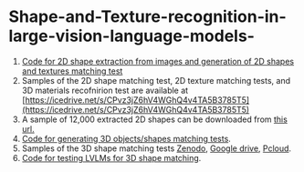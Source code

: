 # Shape-and-Texture-recognition-in-large-vision-language-models-
1) [Code for 2D shape extraction from images and generation of 2D shapes and textures matching test](https://github.com/sagieppel/Automatic-Extraction-Of-Shapes-From-Images-Shape-dataset-generation-)
2) Samples of the 2D shape matching test, 2D texture matching tests, and 3D materials recofnirion test are available at [https://icedrive.net/s/CPvz3jZ6hV4WGhQ4v4TA5B3785T5](https://icedrive.net/s/CPvz3jZ6hV4WGhQ4v4TA5B3785T5)
2) A sample of 12,000 extracted 2D shapes can be downloaded from [this url.](https://drive.google.com/file/d/1Mb6aYvcwqRGdydCY7AFdvs1zwR8JpOwQ/view?usp=drive_link)  
3) [Code for generating 3D objects/shapes matching tests](https://github.com/sagieppel/Can-vision-language-models-understand-and-match-3D-shapes/).
5) Samples of the 3D shape matching tests [Zenodo](https://zenodo.org/records/14681299), [Google drive](https://drive.google.com/drive/folders/1pxSnX-qpBfcQ47BbPQmy8pbURk0vXMzu?usp=drive_link), [Pcloud](https://e.pcloud.link/publink/show?code=kZz7FKZ8xfKSIHppBShSuU65cxBvQkorVXV).
6) [Code for testing LVLMs for 3D shape matching](https://github.com/sagieppel/Can-vision-language-models-understand-and-match-3D-shapes/).
